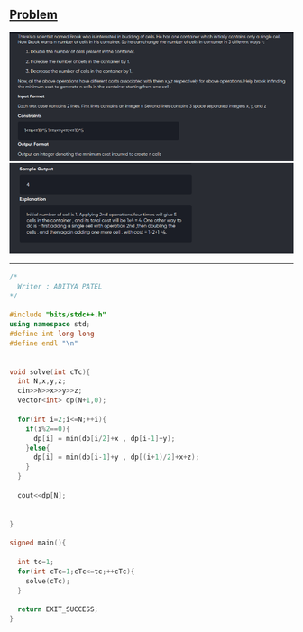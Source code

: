 [Problem](https://online.codingblocks.com/app/player/239940/content/227467/5037/code-challenge)
---

![alt image](img/1.png)
![alt image](img/2.png)

---

```cpp
/*
  Writer : ADITYA PATEL
*/

#include "bits/stdc++.h"
using namespace std;
#define int long long
#define endl "\n"


void solve(int cTc){
  int N,x,y,z;
  cin>>N>>x>>y>>z;
  vector<int> dp(N+1,0);

  for(int i=2;i<=N;++i){
    if(i%2==0){
      dp[i] = min(dp[i/2]+x , dp[i-1]+y);
    }else{
      dp[i] = min(dp[i-1]+y , dp[(i+1)/2]+x+z);
    }
  }

  cout<<dp[N];


}

signed main(){
 
  int tc=1;
  for(int cTc=1;cTc<=tc;++cTc){
    solve(cTc);
  }

  return EXIT_SUCCESS;
}
```